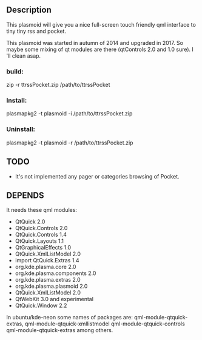 ## Description
This plasmoid will give you a nice full-screen touch friendly qml interface to tiny tiny rss and pocket.

This plasmoid was started in autumn of 2014 and upgraded in 2017. So maybe some mixing of qt modules are there (qtControls 2.0 and 1.0 sure). I 'll clean asap.

### build:
 zip -r ttrssPocket.zip /path/to/ttrssPocket

### Install:
plasmapkg2 -t plasmoid -i /path/to/ttrssPocket.zip

### Uninstall:
plasmapkg2 -t plasmoid -r /path/to/ttrssPocket.zip

## TODO
* It's not implemented any pager or categories browsing of Pocket.

## DEPENDS

It needs these qml modules:
* QtQuick 2.0
* QtQuick.Controls 2.0 
* QtQuick.Controls 1.4
* QtQuick.Layouts 1.1
* QtGraphicalEffects 1.0
* QtQuick.XmlListModel 2.0
* import QtQuick.Extras 1.4
* org.kde.plasma.core 2.0
* org.kde.plasma.components 2.0
* org.kde.plasma.extras 2.0
* org.kde.plasma.plasmoid 2.0
* QtQuick.XmlListModel 2.0
* QtWebKit 3.0 and experimental
* QtQuick.Window 2.2

In ubuntu/kde-neon some names of packages are: 
qml-module-qtquick-extras, qml-module-qtquick-xmllistmodel qml-module-qtquick-controls qml-module-qtquick-extras among others.
